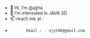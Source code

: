 - 👋 Hi, I’m @ajjha
- 👀 I’m interested in JAVA SD
- 📫 reach me at :
-            Email : - ajyt06@gmail.com
<!---
ajjha/ajjha is a ✨ special ✨ repository because its `README.md` (this file) appears on your GitHub profile.
You can click the Preview link to take a look at your changes.
--->
